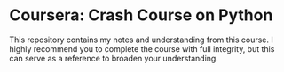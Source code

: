 # Coursera: Crash Course on Python

This repository contains my notes and understanding from this course. I highly recommend you to complete the course with full integrity, but this can serve as a reference to broaden your understanding.

